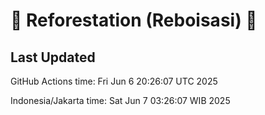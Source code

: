 
# 🌳 Reforestation (Reboisasi) 🌲

## Last Updated

GitHub Actions time: Fri Jun  6 20:26:07 UTC 2025

Indonesia/Jakarta time: Sat Jun  7 03:26:07 WIB 2025

